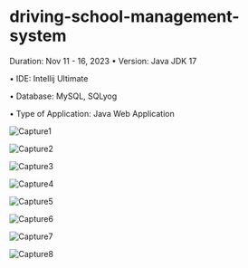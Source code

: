 # driving-school-management-system

 Duration: Nov 11 - 16, 2023 
 • Version: Java JDK 17 
 
 • IDE: Intellij Ultimate 
 
 • Database: MySQL, SQLyog 
 
 • Type of Application: Java Web Application


![Capture1](https://github.com/Softjay10/driving-school-management-system/assets/137483242/70ef66e9-a77f-44e3-b07d-9d332df631d8)

![Capture2](https://github.com/Softjay10/driving-school-management-system/assets/137483242/018ce0ab-d646-4b96-b387-93d7c0aa21ff)

![Capture3](https://github.com/Softjay10/driving-school-management-system/assets/137483242/76d493ed-bdc4-4a46-8a36-81f4d63dad5a)

![Capture4](https://github.com/Softjay10/driving-school-management-system/assets/137483242/e8f3d5eb-8fea-4524-a60a-e821b9ce8fea)

![Capture5](https://github.com/Softjay10/driving-school-management-system/assets/137483242/10675a29-0464-42b4-9e8a-abfe81d0a777)

![Capture6](https://github.com/Softjay10/driving-school-management-system/assets/137483242/52e4729f-3069-4eb4-b6aa-09db8cc0ab07)

![Capture7](https://github.com/Softjay10/driving-school-management-system/assets/137483242/7430a441-5575-4d8f-9ae5-a5a9aa8c8ddb)

![Capture8](https://github.com/Softjay10/driving-school-management-system/assets/137483242/3339db2d-1b5c-4417-88ff-6f13224cc6f0)
